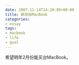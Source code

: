 ```yaml
---
date: 2007-11-14T14:20:09+08:00
title: 新目标MacBook
categories:
- essay
tags:
- macbook
- life
- goal
---
```

希望明年2月份能买台MacBook。
